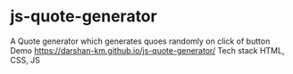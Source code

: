 # js-quote-generator
A Quote generator which generates quoes randomly  on click of button
Demo
https://darshan-km.github.io/js-quote-generator/
Tech stack
HTML, CSS, JS
